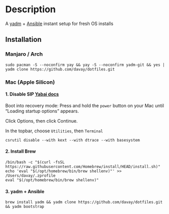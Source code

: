 # Description
A [yadm](https://yadm.io/) + [Ansible](https://docs.ansible.com/ansible/latest/user_guide/index.html#getting-started) instant setup for fresh OS installs
 
## Installation

### Manjaro / Arch
```
sudo pacman -S --noconfirm yay && yay -S --noconfirm yadm-git && yes | yadm clone https://github.com/davay/dotfiles.git
```

### Mac (Apple Silicon)

#### 1. Disable SIP [Yabai docs](https://github.com/koekeishiya/yabai/wiki/Disabling-System-Integrity-Protection)

Boot into recovery mode: Press and hold the `power` button on your Mac until “Loading startup options” appears.

Click Options, then click Continue.

In the topbar, choose `Utilities`, then `Terminal`
```
csrutil disable --with kext --with dtrace --with basesystem
```

#### 2. Install Brew
``` 
/bin/bash -c "$(curl -fsSL https://raw.githubusercontent.com/Homebrew/install/HEAD/install.sh)"
echo 'eval "$(/opt/homebrew/bin/brew shellenv)"' >> /Users/davay/.zprofile
eval "$(/opt/homebrew/bin/brew shellenv)"
```

#### 3. yadm + Ansible
```
brew install yadm && yadm clone https://github.com/davay/dotfiles.git && yadm bootstrap
```
